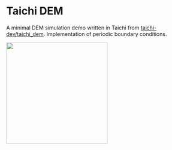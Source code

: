 # Taichi DEM
A minimal DEM simulation demo written in Taichi from [taichi-dev/taichi_dem](https://github.com/taichi-dev/taichi_dem).
Implementation of periodic boundary conditions.

<img src="periodic.gif" height="270px">

